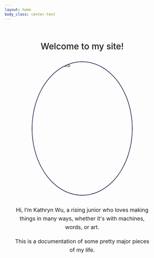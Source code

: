 ```yaml
---
layout: home
body_class: center-text
---
```


<h1 style="max-width: 900px; margin: 4rem auto 2rem auto; font-weight: 500; text-align: center;">
  Welcome to my site!
</h1>

<div style="display: flex; align-items: center; justify-content: center; gap: 1rem; margin: 0 auto 4rem auto; max-width: 900px; flex-wrap: wrap;">

  <div style="flex-shrink: 0;">
    <img src="{{ '/assets/images/pfp.jpg' | relative_url }}" alt="Kathryn's photo"
         style="width: 324px; height: 432px; border: 2px solid #292d51; border-radius: 50%; object-fit: cover;" />
  </div>

  <div style="max-width: 450px;">
    <p style="font-size: 1.1rem; line-height: 1.6; text-align: center;">
      Hi, I’m Kathryn Wu, a rising junior who loves making things in many ways, whether it's with machines, words, or art. 
    </p>
    <p style="font-size: 1.1rem; line-height: 1.6; text-align: center;">
    This is a documentation of some pretty major pieces of my life.
    </p>
  </div>

</div>

